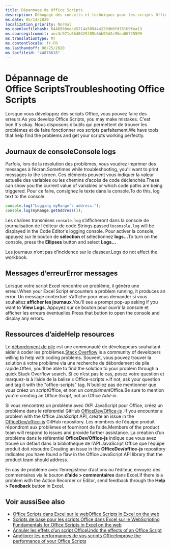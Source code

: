 ```yaml
---
title: Dépannage de Office Scripts
description: Débogage des conseils et techniques pour les scripts Office, ainsi que des ressources d’aide.
ms.date: 05/14/2020
localization_priority: Normal
ms.openlocfilehash: 6448980eec45214a589444229db0fd781b9fea13
ms.sourcegitcommit: aec3c971c6640429f89b6bb99d2c95ea06725599
ms.translationtype: MT
ms.contentlocale: fr-FR
ms.lasthandoff: 06/25/2020
ms.locfileid: "44878618"
---
```

# <a name="troubleshooting-office-scripts"></a><span data-ttu-id="2ad14-103">Dépannage de Office Scripts</span><span class="sxs-lookup"><span data-stu-id="2ad14-103">Troubleshooting Office Scripts</span></span>

<span data-ttu-id="2ad14-104">Lorsque vous développez des scripts Office, vous pouvez faire des erreurs.</span><span class="sxs-lookup"><span data-stu-id="2ad14-104">As you develop Office Scripts, you may make mistakes.</span></span> <span data-ttu-id="2ad14-105">C'est bon.</span><span class="sxs-lookup"><span data-stu-id="2ad14-105">It's okay.</span></span> <span data-ttu-id="2ad14-106">Nous disposons d’outils qui permettent de trouver les problèmes et de faire fonctionner vos scripts parfaitement.</span><span class="sxs-lookup"><span data-stu-id="2ad14-106">We have tools that help find the problems and get your scripts working perfectly.</span></span>

## <a name="console-logs"></a><span data-ttu-id="2ad14-107">Journaux de console</span><span class="sxs-lookup"><span data-stu-id="2ad14-107">Console logs</span></span>

<span data-ttu-id="2ad14-108">Parfois, lors de la résolution des problèmes, vous voudrez imprimer des messages à l’écran.</span><span class="sxs-lookup"><span data-stu-id="2ad14-108">Sometimes while troubleshooting, you'll want to print messages to the screen.</span></span> <span data-ttu-id="2ad14-109">Ces éléments peuvent vous indiquer la valeur actuelle des variables ou les chemins d’accès de code déclenchés.</span><span class="sxs-lookup"><span data-stu-id="2ad14-109">These can show you the current value of variables or which code paths are being triggered.</span></span> <span data-ttu-id="2ad14-110">Pour ce faire, consignez le texte dans la console.</span><span class="sxs-lookup"><span data-stu-id="2ad14-110">To do this, log text to the console.</span></span>

```TypeScript
console.log("Logging myRange's address.");
console.log(myRange.getAddress());
```

<span data-ttu-id="2ad14-111">Les chaînes transmises `console.log` s’afficheront dans la console de journalisation de l’éditeur de code.</span><span class="sxs-lookup"><span data-stu-id="2ad14-111">Strings passed to`console.log` will be displayed in the Code Editor's logging console.</span></span> <span data-ttu-id="2ad14-112">Pour activer la console, appuyez sur le bouton de **sélection** et sélectionnez **logs...**</span><span class="sxs-lookup"><span data-stu-id="2ad14-112">To turn on the console, press the **Ellipses** button and select **Logs...**</span></span>

<span data-ttu-id="2ad14-113">Les journaux n’ont pas d’incidence sur le classeur.</span><span class="sxs-lookup"><span data-stu-id="2ad14-113">Logs do not affect the workbook.</span></span>

## <a name="error-messages"></a><span data-ttu-id="2ad14-114">Messages d’erreur</span><span class="sxs-lookup"><span data-stu-id="2ad14-114">Error messages</span></span>

<span data-ttu-id="2ad14-115">Lorsque votre script Excel rencontre un problème, il génère une erreur.</span><span class="sxs-lookup"><span data-stu-id="2ad14-115">When your Excel Script encounters a problem running, it produces an error.</span></span> <span data-ttu-id="2ad14-116">Un message contextuel s’affiche pour vous demander si vous souhaitez **afficher les journaux**.</span><span class="sxs-lookup"><span data-stu-id="2ad14-116">You'll see a prompt pop-up asking if you want to **View Logs**.</span></span> <span data-ttu-id="2ad14-117">Appuyez sur ce bouton pour ouvrir la console et afficher les erreurs éventuelles.</span><span class="sxs-lookup"><span data-stu-id="2ad14-117">Press that button to open the console and display any errors.</span></span>

## <a name="help-resources"></a><span data-ttu-id="2ad14-118">Ressources d’aide</span><span class="sxs-lookup"><span data-stu-id="2ad14-118">Help resources</span></span>

<span data-ttu-id="2ad14-119">Le [débordement de pile](https://stackoverflow.com/questions/tagged/office-scripts) est une communauté de développeurs souhaitant aider à coder les problèmes.</span><span class="sxs-lookup"><span data-stu-id="2ad14-119">[Stack Overflow](https://stackoverflow.com/questions/tagged/office-scripts) is a community of developers willing to help with coding problems.</span></span> <span data-ttu-id="2ad14-120">Souvent, vous pouvez trouver la solution à votre problème via une recherche de débordement de pile rapide.</span><span class="sxs-lookup"><span data-stu-id="2ad14-120">Often, you'll be able to find the solution to your problem through a quick Stack Overflow search.</span></span> <span data-ttu-id="2ad14-121">Si ce n’est pas le cas, posez votre question et marquez-la à l’aide de la balise « Office-scripts ».</span><span class="sxs-lookup"><span data-stu-id="2ad14-121">If not, ask your question and tag it with the "office-scripts" tag.</span></span> <span data-ttu-id="2ad14-122">N’oubliez pas de mentionner que vous créez un *script*Office, et non un *complément*Office.</span><span class="sxs-lookup"><span data-stu-id="2ad14-122">Be sure to mention you're creating an Office *Script*, not an Office *Add-in*.</span></span>

<span data-ttu-id="2ad14-123">Si vous rencontrez un problème avec l’API JavaScript pour Office, créez un problème dans le référentiel GitHub [OfficeDev/Office-js](https://github.com/OfficeDev/office-js) .</span><span class="sxs-lookup"><span data-stu-id="2ad14-123">If you encounter a problem with the Office JavaScript API, create an issue in the [OfficeDev/office-js](https://github.com/OfficeDev/office-js) GitHub repository.</span></span> <span data-ttu-id="2ad14-124">Les membres de l’équipe produit répondront aux problèmes et fourniront de l’aide.</span><span class="sxs-lookup"><span data-stu-id="2ad14-124">Members of the product team will respond to issues and provide further assistance.</span></span> <span data-ttu-id="2ad14-125">La création d’un problème dans le référentiel **OfficeDev/Office-js** indique que vous avez trouvé un défaut dans la bibliothèque de l’API JavaScript Office que l’équipe produit doit résoudre.</span><span class="sxs-lookup"><span data-stu-id="2ad14-125">Creating an issue in the **OfficeDev/office-js** repository indicates you have found a flaw in the Office JavaScript API library that the product team should address.</span></span>

<span data-ttu-id="2ad14-126">En cas de problème avec l’enregistreur d’actions ou l’éditeur, envoyez des commentaires via le bouton **d’aide > commentaires** dans Excel.</span><span class="sxs-lookup"><span data-stu-id="2ad14-126">If there is a problem with the Action Recorder or Editor, send feedback through the **Help > Feedback** button in Excel.</span></span>

## <a name="see-also"></a><span data-ttu-id="2ad14-127">Voir aussi</span><span class="sxs-lookup"><span data-stu-id="2ad14-127">See also</span></span>

- [<span data-ttu-id="2ad14-128">Office Scripts dans Excel sur le web</span><span class="sxs-lookup"><span data-stu-id="2ad14-128">Office Scripts in Excel on the web</span></span>](../overview/excel.md)
- [<span data-ttu-id="2ad14-129">Scripts de base pour les scripts Office dans Excel sur le Web</span><span class="sxs-lookup"><span data-stu-id="2ad14-129">Scripting Fundamentals for Office Scripts in Excel on the web</span></span>](../develop/scripting-fundamentals.md)
- [<span data-ttu-id="2ad14-130">Annuler les effets d’un script Office</span><span class="sxs-lookup"><span data-stu-id="2ad14-130">Undo the effects of an Office Script</span></span>](undo.md)
- [<span data-ttu-id="2ad14-131">Améliorer les performances de vos scripts Office</span><span class="sxs-lookup"><span data-stu-id="2ad14-131">Improve the performance of your Office Scripts</span></span>](../develop/web-client-performance.md)
